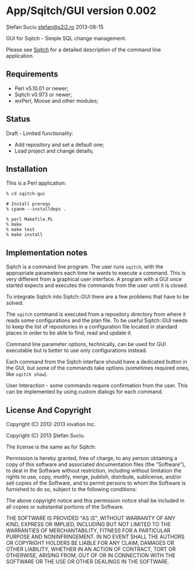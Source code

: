App/Sqitch/GUI version 0.002
============================
Ștefan Suciu <stefan@s2i2.ro>
2013-08-15

GUI for Sqitch - Simple SQL change management.

Please see [Sqitch](sqitch.org) for a detailed description of the
command line application.

Requirements
------------

- Perl v5.10.01 or newer;
- Sqitch v0.973 or newer;
- wxPerl, Moose and other modules;

Status
------

Draft - Limited functionality:

- Add repository and set a default one;
- Load project and change details;

Installation
------------

This is a Perl application:

    % cd sqitch-gui

    # Install prereqs
    % cpanm --installdeps .

    % perl Makefile.PL
    % make
    % make test
    % make install

Implementation notes
--------------------

Sqitch is a command line program.  The user runs `sqitch`, with the
appropriate parameters each time he wants to execute a command.  This
is very different from a graphical user interface.  A program with a
GUI once started expects and executes the commands from the user until
it is closed.

To integrate Sqitch into Sqitch::GUI there are a few problems that
have to be solved:

The `sqitch` command is executed from a repository directory from
where it reads some configurations and the plan file.  To be useful
Sqitch::GUI needs to keep the list of repositories in a configuration
file located in standard places in order to be able to find, read and
update it.

Command line parameter options, technically, can be used for GUI
executable but is better to use only configurations instead.

Each command from the Sqitch interface should have a dedicated button
in the GUI, but some of the commands take options (sometimes required
ones, like `sqitch show`).

User Interaction - some commands require confirmation from the user.
This can be implemented by using custom dialogs for each command.

License And Copyright
---------------------

Copyright (C) 2012-2013 iovation Inc.

Copyright (C) 2013 Ștefan Suciu.

The license is the same as for Sqitch:

Permission is hereby granted, free of charge, to any person obtaining
a copy of this software and associated documentation files (the
"Software"), to deal in the Software without restriction, including
without limitation the rights to use, copy, modify, merge, publish,
distribute, sublicense, and/or sell copies of the Software, and to
permit persons to whom the Software is furnished to do so, subject to
the following conditions:

The above copyright notice and this permission notice shall be
included in all copies or substantial portions of the Software.

THE SOFTWARE IS PROVIDED "AS IS", WITHOUT WARRANTY OF ANY KIND,
EXPRESS OR IMPLIED, INCLUDING BUT NOT LIMITED TO THE WARRANTIES OF
MERCHANTABILITY, FITNESS FOR A PARTICULAR PURPOSE AND
NONINFRINGEMENT. IN NO EVENT SHALL THE AUTHORS OR COPYRIGHT HOLDERS BE
LIABLE FOR ANY CLAIM, DAMAGES OR OTHER LIABILITY, WHETHER IN AN ACTION
OF CONTRACT, TORT OR OTHERWISE, ARISING FROM, OUT OF OR IN CONNECTION
WITH THE SOFTWARE OR THE USE OR OTHER DEALINGS IN THE SOFTWARE.
